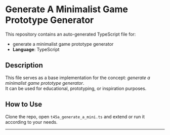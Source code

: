 # Generate A Minimalist Game Prototype Generator

This repository contains an auto-generated TypeScript file for:

- generate a minimalist game prototype generator
- **Language**: TypeScript

## Description

This file serves as a base implementation for the concept: *generate a minimalist game prototype generator*.  
It can be used for educational, prototyping, or inspiration purposes.

## How to Use

Clone the repo, open `t45a_generate_a_mini.ts` and extend or run it according to your needs.

---


